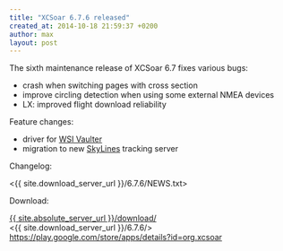 ```yaml
---
title: "XCSoar 6.7.6 released"
created_at: 2014-10-18 21:59:37 +0200
author: max
layout: post
---
```


The sixth maintenance release of XCSoar 6.7 fixes various bugs:

* crash when switching pages with cross section
* improve circling detection when using some external NMEA devices
* LX: improved flight download reliability

Feature changes:

* driver for [WSI Vaulter](http://wharingtonsmith.com/vaulter/)
* migration to new [SkyLines](https://skylines.aero/) tracking server

Changelog:

  <{{ site.download_server_url }}/6.7.6/NEWS.txt>

Download:

 [{{ site.absolute_server_url }}/download/](/download/)  
 <{{ site.download_server_url }}/6.7.6/>  
 <https://play.google.com/store/apps/details?id=org.xcsoar>

